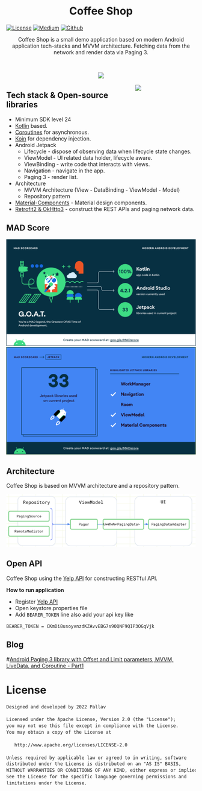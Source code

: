 <h1 align="center">Coffee Shop</h1> 

<a href="https://opensource.org/licenses/Apache-2.0"><img alt="License" src="https://img.shields.io/badge/License-Apache%202.0-blue.svg"/></a>
[![Medium](https://img.shields.io/badge/-Medium-000000?style=for-the-badge&logo=Medium&logoColor=white)](https://annchar.medium.com/android-paging-3-library-with-offset-and-limit-parameters-mvvm-livedata-and-coroutine-part1-5f85aa4fd29a)
[![Github](https://img.shields.io/badge/-Github-000000?style=for-the-badge&logo=Github&logoColor=white)](https://github.com/annchar)

<p align="center">  
Coffee Shop is a small demo application based on modern Android application tech-stacks and MVVM architecture. Fetching data from the network and render data via Paging 3.
</p>
</br>

<p align="center">
<img src="/previews/screenshot.png" width="50%"/>
</p>


<img src="/previews/preview.gif" align="right" width="32%"/>

## Tech stack & Open-source libraries
- Minimum SDK level 24
- [Kotlin](https://kotlinlang.org/) based.
- [Coroutines](https://github.com/Kotlin/kotlinx.coroutines) for asynchronous.
- [Koin](https://github.com/InsertKoinIO/koin) for dependency injection.
- Android Jetpack
    - Lifecycle - dispose of observing data when lifecycle state changes.
    - ViewModel - UI related data holder, lifecycle aware.
    - ViewBinding - write code that interacts with views.
    - Navigation - navigate in the app.
    - Paging 3 - render list.
- Architecture
    - MVVM Architecture (View - DataBinding - ViewModel - Model)
    - Repository pattern
- [Material-Components](https://github.com/material-components/material-components-android) - Material design components.
- [Retrofit2 & OkHttp3](https://github.com/square/retrofit) - construct the REST APIs and paging network data.
  <br>

## MAD Score
<img src="/previews/summary.png"/>
<img src="/previews/jetpack.png"/>

## Architecture
Coffee Shop is based on MVVM architecture and a repository pattern.
<p align="center">
  <img src="/previews/architecture.png"/>
</p>

## Open API
Coffee Shop using the [Yelp API](https://www.yelp.com/developers/documentation/v3) for constructing RESTful API.<br>

<b>How to run application</b>
- Register [Yelp API](https://www.yelp.com/developers/documentation/v3)
- Open keystore.properties file
- Add `BEARER_TOKEN` line also add your api key like
~~~ 
BEARER_TOKEN = CKmDi8usoyvnzdKZAvvEBG7s9OQNF9QIP3OGqVjk
~~~ 


## Blog
#[Android Paging 3 library with Offset and Limit parameters, MVVM, LiveData, and Coroutine - Part1](https://annchar.medium.com/android-paging-3-library-with-offset-and-limit-parameters-mvvm-livedata-and-coroutine-part1-5f85aa4fd29a)

# License
```xml
Designed and developed by 2022 Pallav

Licensed under the Apache License, Version 2.0 (the "License");
you may not use this file except in compliance with the License.
You may obtain a copy of the License at

   http://www.apache.org/licenses/LICENSE-2.0

Unless required by applicable law or agreed to in writing, software
distributed under the License is distributed on an "AS IS" BASIS,
WITHOUT WARRANTIES OR CONDITIONS OF ANY KIND, either express or implied.
See the License for the specific language governing permissions and
limitations under the License.
```
